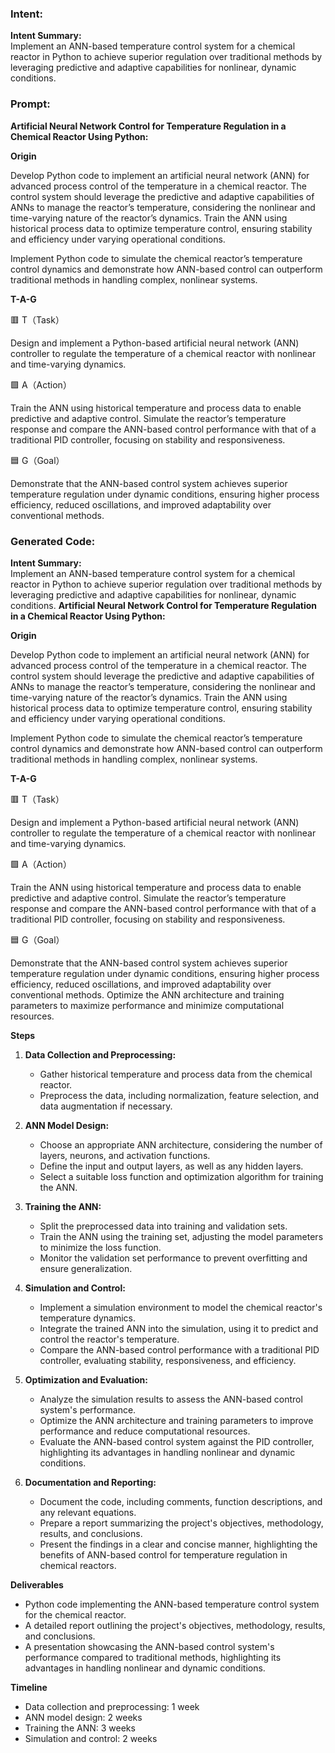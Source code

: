 ### Intent:
**Intent Summary:**  
Implement an ANN-based temperature control system for a chemical reactor in Python to achieve superior regulation over traditional methods by leveraging predictive and adaptive capabilities for nonlinear, dynamic conditions.

### Prompt:
**Artificial Neural Network Control for Temperature Regulation in a Chemical Reactor Using Python:**

**Origin**

Develop Python code to implement an artificial neural network (ANN) for advanced process control of the temperature in a chemical reactor. The control system should leverage the predictive and adaptive capabilities of ANNs to manage the reactor’s temperature, considering the nonlinear and time-varying nature of the reactor’s dynamics. Train the ANN using historical process data to optimize temperature control, ensuring stability and efficiency under varying operational conditions.

Implement Python code to simulate the chemical reactor’s temperature control dynamics and demonstrate how ANN-based control can outperform traditional methods in handling complex, nonlinear systems.

**T-A-G**

🟥 T（Task）

Design and implement a Python-based artificial neural network (ANN) controller to regulate the temperature of a chemical reactor with nonlinear and time-varying dynamics.

🟩 A（Action）

Train the ANN using historical temperature and process data to enable predictive and adaptive control. Simulate the reactor’s temperature response and compare the ANN-based control performance with that of a traditional PID controller, focusing on stability and responsiveness.

🟦 G（Goal）

Demonstrate that the ANN-based control system achieves superior temperature regulation under dynamic conditions, ensuring higher process efficiency, reduced oscillations, and improved adaptability over conventional methods.

### Generated Code:
**Intent Summary:**  
Implement an ANN-based temperature control system for a chemical reactor in Python to achieve superior regulation over traditional methods by leveraging predictive and adaptive capabilities for nonlinear, dynamic conditions.
**Artificial Neural Network Control for Temperature Regulation in a Chemical Reactor Using Python:**

**Origin**

Develop Python code to implement an artificial neural network (ANN) for advanced process control of the temperature in a chemical reactor. The control system should leverage the predictive and adaptive capabilities of ANNs to manage the reactor’s temperature, considering the nonlinear and time-varying nature of the reactor’s dynamics. Train the ANN using historical process data to optimize temperature control, ensuring stability and efficiency under varying operational conditions.

Implement Python code to simulate the chemical reactor’s temperature control dynamics and demonstrate how ANN-based control can outperform traditional methods in handling complex, nonlinear systems.

**T-A-G**

🟥 T（Task）

Design and implement a Python-based artificial neural network (ANN) controller to regulate the temperature of a chemical reactor with nonlinear and time-varying dynamics.

🟩 A（Action）

Train the ANN using historical temperature and process data to enable predictive and adaptive control. Simulate the reactor’s temperature response and compare the ANN-based control performance with that of a traditional PID controller, focusing on stability and responsiveness.

🟦 G（Goal）

Demonstrate that the ANN-based control system achieves superior temperature regulation under dynamic conditions, ensuring higher process efficiency, reduced oscillations, and improved adaptability over conventional methods. Optimize the ANN architecture and training parameters to maximize performance and minimize computational resources.

**Steps**

1. **Data Collection and Preprocessing:**
   - Gather historical temperature and process data from the chemical reactor.
   - Preprocess the data, including normalization, feature selection, and data augmentation if necessary.

2. **ANN Model Design:**
   - Choose an appropriate ANN architecture, considering the number of layers, neurons, and activation functions.
   - Define the input and output layers, as well as any hidden layers.
   - Select a suitable loss function and optimization algorithm for training the ANN.

3. **Training the ANN:**
   - Split the preprocessed data into training and validation sets.
   - Train the ANN using the training set, adjusting the model parameters to minimize the loss function.
   - Monitor the validation set performance to prevent overfitting and ensure generalization.

4. **Simulation and Control:**
   - Implement a simulation environment to model the chemical reactor's temperature dynamics.
   - Integrate the trained ANN into the simulation, using it to predict and control the reactor's temperature.
   - Compare the ANN-based control performance with a traditional PID controller, evaluating stability, responsiveness, and efficiency.

5. **Optimization and Evaluation:**
   - Analyze the simulation results to assess the ANN-based control system's performance.
   - Optimize the ANN architecture and training parameters to improve performance and reduce computational resources.
   - Evaluate the ANN-based control system against the PID controller, highlighting its advantages in handling nonlinear and dynamic conditions.

6. **Documentation and Reporting:**
   - Document the code, including comments, function descriptions, and any relevant equations.
   - Prepare a report summarizing the project's objectives, methodology, results, and conclusions.
   - Present the findings in a clear and concise manner, highlighting the benefits of ANN-based control for temperature regulation in chemical reactors.

**Deliverables**

- Python code implementing the ANN-based temperature control system for the chemical reactor.
- A detailed report outlining the project's objectives, methodology, results, and conclusions.
- A presentation showcasing the ANN-based control system's performance compared to traditional methods, highlighting its advantages in handling nonlinear and dynamic conditions.

**Timeline**

- Data collection and preprocessing: 1 week
- ANN model design: 2 weeks
- Training the ANN: 3 weeks
- Simulation and control: 2 weeks
